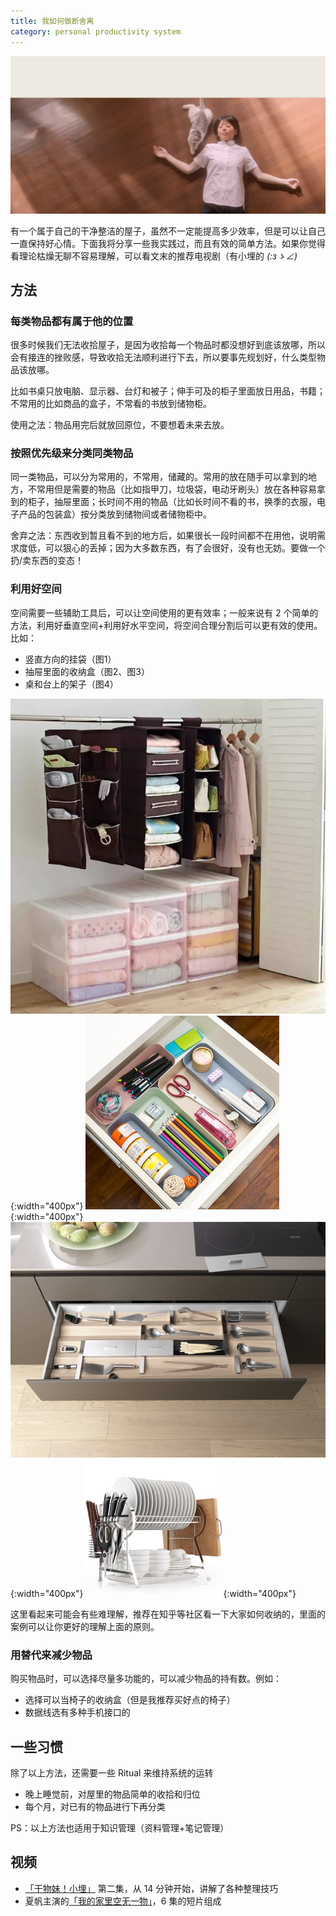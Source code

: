 ```yaml
---
title: 我如何做断舍离
category: personal productivity system
---
```


![less](/assets/images/less-is-more.png)

有一个属于自己的干净整洁的屋子，虽然不一定能提高多少效率，但是可以让自己一直保持好心情。下面我将分享一些我实践过，而且有效的简单方法。如果你觉得看理论枯燥无聊不容易理解，可以看文末的推荐电视剧（有小埋的 _(:зゝ∠)_

## 方法

### 每类物品都有属于他的位置

很多时候我们无法收拾屋子，是因为收拾每一个物品时都没想好到底该放哪，所以会有接连的挫败感，导致收拾无法顺利进行下去，所以要事先规划好，什么类型物品该放哪。

比如书桌只放电脑、显示器、台灯和被子；伸手可及的柜子里面放日用品，书籍；不常用的比如商品的盒子，不常看的书放到储物柜。

使用之法：物品用完后就放回原位，不要想着未来去放。

### 按照优先级来分类同类物品

同一类物品，可以分为常用的，不常用，储藏的。常用的放在随手可以拿到的地方，不常用但是需要的物品（比如指甲刀，垃圾袋，电动牙刷头）放在各种容易拿到的柜子，抽屉里面；长时间不用的物品（比如长时间不看的书，换季的衣服，电子产品的包装盒）按分类放到储物间或者储物柜中。

舍弃之法：东西收到暂且看不到的地方后，如果很长一段时间都不在用他，说明需求度低，可以狠心的丢掉；因为大多数东西，有了会很好，没有也无妨。要做一个扔/卖东西的变态！

### 利用好空间

空间需要一些辅助工具后，可以让空间使用的更有效率；一般来说有 2 个简单的方法，利用好垂直空间+利用好水平空间，将空间合理分割后可以更有效的使用。比如：

- 竖直方向的挂袋（图1）
- 抽屉里面的收纳盒（图2、图3）
- 桌和台上的架子（图4）

![less](/assets/images/less-1.jpg){:width="400px"}
![less](/assets/images/less-2.jpg){:width="400px"}
![less](/assets/images/less-3.jpg){:width="400px"}
![less](/assets/images/less-4.jpg){:width="400px"}

这里看起来可能会有些难理解，推荐在知乎等社区看一下大家如何收纳的，里面的案例可以让你更好的理解上面的原则。

### 用替代来减少物品

购买物品时，可以选择尽量多功能的，可以减少物品的持有数。例如：

- 选择可以当椅子的收纳盒（但是我推荐买好点的椅子）
- 数据线选有多种手机接口的

## 一些习惯

除了以上方法，还需要一些 Ritual 来维持系统的运转

- 晚上睡觉前，对屋里的物品简单的收拾和归位
- 每个月，对已有的物品进行下再分类

PS：以上方法也适用于知识管理（资料管理+笔记管理）

## 视频

- [「干物妹！小埋」](https://bangumi.bilibili.com/anime/6446/play#115436) 第二集，从 14 分钟开始，讲解了各种整理技巧
- 夏帆主演的[「我的家里空无一物」](http://v.have8.com/drama/2/23829-%E6%88%91%E7%9A%84%E5%AE%B6%E9%87%8C%E7%A9%BA%E6%97%A0%E4%B8%80%E7%89%A9/)，6 集的短片组成
